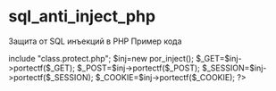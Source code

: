 # sql_anti_inject_php
 Защита от SQL инъекций в PHP
 Пример кода
 
 <?php<br>
 include "class.protect.php";
 $inj=new por_inject();
 
$_GET=$inj->portectf($_GET);
$_POST=$inj->portectf($_POST);
$_SESSION=$inj->portectf($_SESSION);
$_COOKIE=$inj->portectf($_COOKIE);
?>
 
